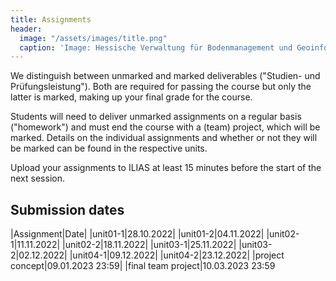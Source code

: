 ```yaml
---
title: Assignments
header:
  image: "/assets/images/title.png"
  caption: 'Image: Hessische Verwaltung für Bodenmanagement und Geoinformation'
---
```


We distinguish between unmarked and marked deliverables ("Studien- und Prüfungsleistung"). Both are required for passing the course but only the latter is marked, making up your final grade for the course.

Students will need to deliver unmarked assignments on a regular basis ("homework") and must end the course with a (team) project, which will be marked.
Details on the individual assignments and whether or not they will be marked can be found in the respective units.


Upload your assignments to ILIAS at least 15 minutes before the start of the next session.


## Submission dates

|Assignment|Date|
|unit01-1|28.10.2022| 
|unit01-2|04.11.2022|
|unit02-1|11.11.2022|
|unit02-2|18.11.2022|
|unit03-1|25.11.2022|
|unit03-2|02.12.2022|
|unit04-1|09.12.2022|
|unit04-2|23.12.2022|
|project concept|09.01.2023 23:59|
|final team project|10.03.2023 23:59



<!--

### Unmarked deliverables

xxx


### Marked deliverables

xxx


### Final team project

xxx

-->
